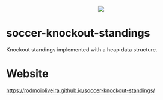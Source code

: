 <p align="center">
  <img src="https://raw.githubusercontent.com/rodmoioliveira/soccer-knockout-standings/master/images/knockout_heap.png">
</p>

# soccer-knockout-standings

Knockout standings implemented with a heap data structure.

# Website

https://rodmoioliveira.github.io/soccer-knockout-standings/
